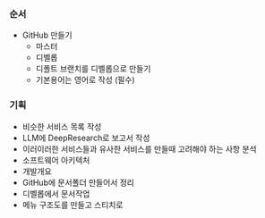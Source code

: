 ### 순서
- GitHub 만들기
	- 마스터
	- 디벨롭
	- 디폴트 브랜치를 디벨롭으로 만들기
	- 기본용어는 영어로 작성 (필수)
### 기획
- 비슷한 서비스 목록 작성
- LLM에 DeepResearch로 보고서 작성
- 이러이러한 서비스들과 유사한 서비스를 만들때 고려해야 하는 사항 분석
- 소프트웨어 아키텍처
- 개발개요
- GitHub에 문서폴더 만들어서 정리
- 디벨롭에서 문서작업
- 메뉴 구조도를 만들고 스티치로 